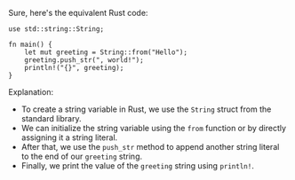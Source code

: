 Sure, here's the equivalent Rust code:
```
use std::string::String;

fn main() {
    let mut greeting = String::from("Hello");
    greeting.push_str(", world!");
    println!("{}", greeting);
}
```
Explanation:
- To create a string variable in Rust, we use the `String` struct from the standard library.
- We can initialize the string variable using the `from` function or by directly assigning it a string literal.
- After that, we use the `push_str` method to append another string literal to the end of our `greeting` string.
- Finally, we print the value of the `greeting` string using `println!`.

